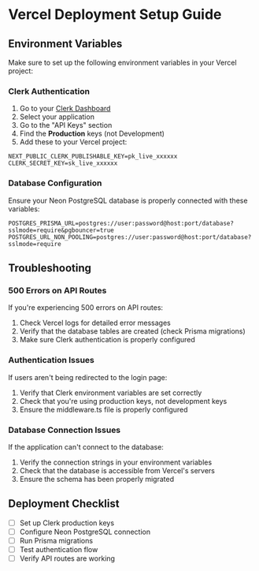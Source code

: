 # Vercel Deployment Setup Guide

## Environment Variables

Make sure to set up the following environment variables in your Vercel project:

### Clerk Authentication

1. Go to your [Clerk Dashboard](https://dashboard.clerk.com/)
2. Select your application
3. Go to the "API Keys" section
4. Find the **Production** keys (not Development)
5. Add these to your Vercel project:

```
NEXT_PUBLIC_CLERK_PUBLISHABLE_KEY=pk_live_xxxxxx
CLERK_SECRET_KEY=sk_live_xxxxxx
```

### Database Configuration

Ensure your Neon PostgreSQL database is properly connected with these variables:

```
POSTGRES_PRISMA_URL=postgres://user:password@host:port/database?sslmode=require&pgbouncer=true
POSTGRES_URL_NON_POOLING=postgres://user:password@host:port/database?sslmode=require
```

## Troubleshooting

### 500 Errors on API Routes

If you're experiencing 500 errors on API routes:

1. Check Vercel logs for detailed error messages
2. Verify that the database tables are created (check Prisma migrations)
3. Make sure Clerk authentication is properly configured

### Authentication Issues

If users aren't being redirected to the login page:

1. Verify that Clerk environment variables are set correctly
2. Check that you're using production keys, not development keys
3. Ensure the middleware.ts file is properly configured

### Database Connection Issues

If the application can't connect to the database:

1. Verify the connection strings in your environment variables
2. Check that the database is accessible from Vercel's servers
3. Ensure the schema has been properly migrated

## Deployment Checklist

- [ ] Set up Clerk production keys
- [ ] Configure Neon PostgreSQL connection
- [ ] Run Prisma migrations
- [ ] Test authentication flow
- [ ] Verify API routes are working
